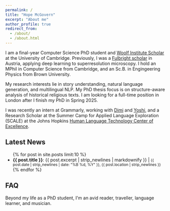 ```yaml
---
permalink: /
title: "Hope McGovern"
excerpt: "About me"
author_profile: true
redirect_from: 
  - /about/
  - /about.html
---
```


I am a final-year Computer Science PhD student and [Woolf Institute Scholar](https://www.woolf.cam.ac.uk/people/hope-mcgovern) at the University of Cambridge. Previously, I was a [Fulbright scholar](https://fulbrightscholars.org/) in Austria, applying deep learning to superresolution microscopy. I hold an MPhil in Computer Science from Cambridge, and an Sc.B. in Engingeering Physics from Brown University.

My research interests lie in story understanding, natural language generation, and multilingual NLP. My PhD thesis focus is on structure-aware analysis of historical religious texts. I am looking for a full-time position in London after I finish my PhD in Spring 2025.

I was recently an intern at Grammarly, working with [Dimi](https://scholar.google.gr/citations?user=8ZsPobcAAAAJ&hl=en) and [Yoshi](https://yoshi-suhara.com/), and a Research Scholar at the Summer Camp for Applied Language Exploration (SCALE) at the Johns Hopkins [Human Language Technology Center of Excellence](https://hltcoe.jhu.edu/). 

<div class="news-widget">
    <h2>Latest News</h2>
    <ul>
        {% for post in site.posts limit:10 %}
            <li>
                <strong>{{ post.title }}</strong>: {{ post.excerpt | strip_newlines | markdownify }} | <small>{{ post.date | strip_newlines | date: "%B %d, %Y" }}, {{ post.location | strip_newlines }}</small>
            </li>
        {% endfor %}
    </ul>
</div>

## FAQ
Beyond my life as a PhD student, I'm an avid reader, traveller, language learner, and musician.